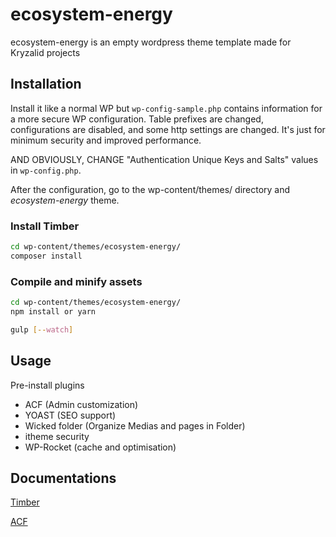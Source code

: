 # ecosystem-energy

ecosystem-energy is an empty wordpress theme template made for Kryzalid projects

## Installation

Install it like a normal WP but `wp-config-sample.php` contains information for a more secure WP configuration.
Table prefixes are changed, configurations are disabled, and some http settings are changed.
It's just for minimum security and improved performance.

AND OBVIOUSLY, CHANGE "Authentication Unique Keys and Salts" values in `wp-config.php`.

After the configuration, go to the wp-content/themes/ directory and *ecosystem-energy* theme.

### Install Timber

```bash
cd wp-content/themes/ecosystem-energy/
composer install
```

### Compile and minify assets

```bash
cd wp-content/themes/ecosystem-energy/
npm install or yarn

gulp [--watch]
```

## Usage

Pre-install plugins

* ACF (Admin customization)
* YOAST (SEO support)
* Wicked folder (Organize Medias and pages in Folder)
* itheme security
* WP-Rocket (cache and optimisation)

## Documentations
[Timber](https://timber.github.io/docs/)

[ACF](https://www.advancedcustomfields.com/resources/)
